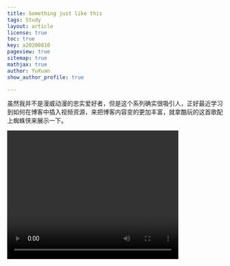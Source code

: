 ```yaml
---
title: Something just like this
tags: Study 
layout: article
license: true
toc: true
key: a20200810
pageview: true
sitemap: true
mathjax: true
author: YuXuan
show_author_profile: true

---
```

虽然我并不是漫威动漫的忠实爱好者，但是这个系列确实很吸引人，正好最近学习到如何在博客中插入视频资源，来把博客内容变的更加丰富，就拿酷玩的这首歌配上蜘蛛侠来展示一下。
<!--more-->
<video id="video" controls="" width="400" height="300" preload="auto" >
    <source id="mp4" src="/assets/video/Something just like this.mp4" type="video/mp4">
</video>